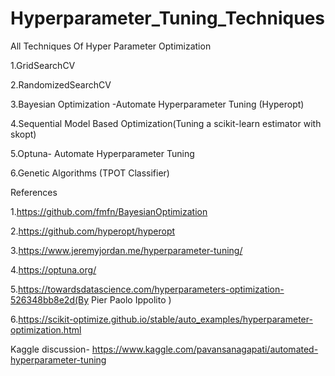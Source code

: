 # Hyperparameter_Tuning_Techniques

All Techniques Of Hyper Parameter Optimization

1.GridSearchCV

2.RandomizedSearchCV

3.Bayesian Optimization -Automate Hyperparameter Tuning (Hyperopt)

4.Sequential Model Based Optimization(Tuning a scikit-learn estimator with skopt)

5.Optuna- Automate Hyperparameter Tuning

6.Genetic Algorithms (TPOT Classifier)

References

1.https://github.com/fmfn/BayesianOptimization

2.https://github.com/hyperopt/hyperopt

3.https://www.jeremyjordan.me/hyperparameter-tuning/

4.https://optuna.org/

5.https://towardsdatascience.com/hyperparameters-optimization-526348bb8e2d(By Pier Paolo Ippolito )

6.https://scikit-optimize.github.io/stable/auto_examples/hyperparameter-optimization.html

Kaggle discussion- https://www.kaggle.com/pavansanagapati/automated-hyperparameter-tuning
